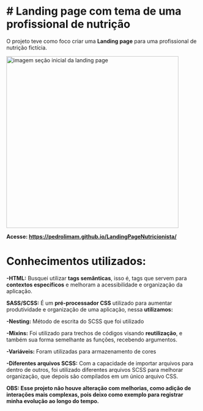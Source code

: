 # # Landing page com tema de uma profissional de nutrição

O projeto teve como foco criar uma <strong>Landing page</strong> para uma profissional de nutrição fictícia.


<img width="450px" heigth="500px" src="https://user-images.githubusercontent.com/98844522/180227429-04425456-b555-4e73-aece-f6f6e04c3d97.png" alt="imagem seção inicial da landing page">

<strong>Acesse: https://pedrolimam.github.io/LandingPageNutricionista/</strong>

# <strong>Conhecimentos utilizados:</strong>

<strong>-HTML:</strong> Busquei utilizar <strong>tags semânticas</strong>, isso é, tags que servem para <strong>contextos específicos</strong> e melhoram a acessibilidade e organização da aplicação.

<strong>SASS/SCSS:</strong> É um <strong>pré-processador CSS</strong> utilizado para aumentar produtividade e organização de uma aplicação, nessa <strong>utilizamos:</strong>

<strong>-Nesting:</strong> Método de escrita do SCSS que foi utilizado

<strong>-Mixins:</strong> Foi utilizado para trechos de códigos visando <strong>reutilização</strong>, e também sua forma semelhante as funções, recebendo argumentos.

<strong>-Variáveis:</strong> Foram utilizadas para armazenamento de cores 

<strong>-Diferentes arquivos SCSS:</strong> Com a capacidade de importar arquivos para dentro de outros, foi utilizado diferentes arquivos SCSS para melhorar organização, que depois são compilados em um único arquivo CSS.



<strong>OBS: Esse projeto não houve alteração com melhorias, como adição de interações mais complexas, pois deixo como exemplo para registrar minha evolução ao longo do tempo.</strong>
